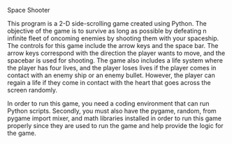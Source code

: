 Space Shooter

This program is a 2-D side-scrolling game created using Python. The objective of the game is to survive as long as possible by defeating n infinite fleet of oncoming enemies by shooting them with your spaceship. The controls for this game include the arrow keys and the space bar. The arrow keys correspond with the direction the player wants to move, and the spacebar is used for shooting. The game also includes a life system where the player has four lives, and the player loses lives if the player comes in contact with an enemy ship or an enemy bullet. However, the player can regain a life if they come in contact with the heart that goes across the screen randomly.

In order to run this game, you need a coding environment that can run Python scripts. Secondly, you must also have the pygame, random, from pygame import mixer, and math libraries installed in order to run this game properly since they are used to run the game and help provide the logic for the game.
